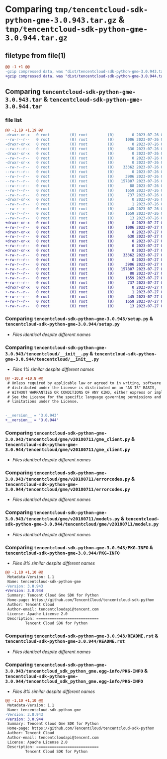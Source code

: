 # Comparing `tmp/tencentcloud-sdk-python-gme-3.0.943.tar.gz` & `tmp/tencentcloud-sdk-python-gme-3.0.944.tar.gz`

## filetype from file(1)

```diff
@@ -1 +1 @@
-gzip compressed data, was "dist/tencentcloud-sdk-python-gme-3.0.943.tar", last modified: Wed Jul 26 00:37:59 2023, max compression
+gzip compressed data, was "dist/tencentcloud-sdk-python-gme-3.0.944.tar", last modified: Thu Jul 27 02:16:15 2023, max compression
```

## Comparing `tencentcloud-sdk-python-gme-3.0.943.tar` & `tencentcloud-sdk-python-gme-3.0.944.tar`

### file list

```diff
@@ -1,19 +1,19 @@
-drwxr-xr-x   0 root         (0) root         (0)        0 2023-07-26 00:37:59.000000 tencentcloud-sdk-python-gme-3.0.943/
--rw-r--r--   0 root         (0) root         (0)     1006 2023-07-26 00:37:59.000000 tencentcloud-sdk-python-gme-3.0.943/setup.py
-drwxr-xr-x   0 root         (0) root         (0)        0 2023-07-26 00:37:59.000000 tencentcloud-sdk-python-gme-3.0.943/tencentcloud/
--rw-r--r--   0 root         (0) root         (0)      630 2023-07-26 00:37:59.000000 tencentcloud-sdk-python-gme-3.0.943/tencentcloud/__init__.py
-drwxr-xr-x   0 root         (0) root         (0)        0 2023-07-26 00:37:59.000000 tencentcloud-sdk-python-gme-3.0.943/tencentcloud/gme/
--rw-r--r--   0 root         (0) root         (0)        0 2023-07-26 00:37:59.000000 tencentcloud-sdk-python-gme-3.0.943/tencentcloud/gme/__init__.py
-drwxr-xr-x   0 root         (0) root         (0)        0 2023-07-26 00:37:59.000000 tencentcloud-sdk-python-gme-3.0.943/tencentcloud/gme/v20180711/
--rw-r--r--   0 root         (0) root         (0)    33362 2023-07-26 00:37:59.000000 tencentcloud-sdk-python-gme-3.0.943/tencentcloud/gme/v20180711/gme_client.py
--rw-r--r--   0 root         (0) root         (0)        0 2023-07-26 00:37:59.000000 tencentcloud-sdk-python-gme-3.0.943/tencentcloud/gme/v20180711/__init__.py
--rw-r--r--   0 root         (0) root         (0)     3906 2023-07-26 00:37:59.000000 tencentcloud-sdk-python-gme-3.0.943/tencentcloud/gme/v20180711/errorcodes.py
--rw-r--r--   0 root         (0) root         (0)   157807 2023-07-26 00:37:59.000000 tencentcloud-sdk-python-gme-3.0.943/tencentcloud/gme/v20180711/models.py
--rw-r--r--   0 root         (0) root         (0)       88 2023-07-26 00:37:59.000000 tencentcloud-sdk-python-gme-3.0.943/setup.cfg
--rw-r--r--   0 root         (0) root         (0)     1659 2023-07-26 00:37:59.000000 tencentcloud-sdk-python-gme-3.0.943/PKG-INFO
--rw-r--r--   0 root         (0) root         (0)      737 2023-07-26 00:37:59.000000 tencentcloud-sdk-python-gme-3.0.943/README.rst
-drwxr-xr-x   0 root         (0) root         (0)        0 2023-07-26 00:37:59.000000 tencentcloud-sdk-python-gme-3.0.943/tencentcloud_sdk_python_gme.egg-info/
--rw-r--r--   0 root         (0) root         (0)        1 2023-07-26 00:37:59.000000 tencentcloud-sdk-python-gme-3.0.943/tencentcloud_sdk_python_gme.egg-info/dependency_links.txt
--rw-r--r--   0 root         (0) root         (0)      445 2023-07-26 00:37:59.000000 tencentcloud-sdk-python-gme-3.0.943/tencentcloud_sdk_python_gme.egg-info/SOURCES.txt
--rw-r--r--   0 root         (0) root         (0)     1659 2023-07-26 00:37:59.000000 tencentcloud-sdk-python-gme-3.0.943/tencentcloud_sdk_python_gme.egg-info/PKG-INFO
--rw-r--r--   0 root         (0) root         (0)       13 2023-07-26 00:37:59.000000 tencentcloud-sdk-python-gme-3.0.943/tencentcloud_sdk_python_gme.egg-info/top_level.txt
+drwxr-xr-x   0 root         (0) root         (0)        0 2023-07-27 02:16:15.000000 tencentcloud-sdk-python-gme-3.0.944/
+-rw-r--r--   0 root         (0) root         (0)     1006 2023-07-27 02:16:14.000000 tencentcloud-sdk-python-gme-3.0.944/setup.py
+drwxr-xr-x   0 root         (0) root         (0)        0 2023-07-27 02:16:15.000000 tencentcloud-sdk-python-gme-3.0.944/tencentcloud/
+-rw-r--r--   0 root         (0) root         (0)      630 2023-07-27 02:16:14.000000 tencentcloud-sdk-python-gme-3.0.944/tencentcloud/__init__.py
+drwxr-xr-x   0 root         (0) root         (0)        0 2023-07-27 02:16:15.000000 tencentcloud-sdk-python-gme-3.0.944/tencentcloud/gme/
+-rw-r--r--   0 root         (0) root         (0)        0 2023-07-27 02:16:14.000000 tencentcloud-sdk-python-gme-3.0.944/tencentcloud/gme/__init__.py
+drwxr-xr-x   0 root         (0) root         (0)        0 2023-07-27 02:16:15.000000 tencentcloud-sdk-python-gme-3.0.944/tencentcloud/gme/v20180711/
+-rw-r--r--   0 root         (0) root         (0)    33362 2023-07-27 02:16:14.000000 tencentcloud-sdk-python-gme-3.0.944/tencentcloud/gme/v20180711/gme_client.py
+-rw-r--r--   0 root         (0) root         (0)        0 2023-07-27 02:16:14.000000 tencentcloud-sdk-python-gme-3.0.944/tencentcloud/gme/v20180711/__init__.py
+-rw-r--r--   0 root         (0) root         (0)     3906 2023-07-27 02:16:14.000000 tencentcloud-sdk-python-gme-3.0.944/tencentcloud/gme/v20180711/errorcodes.py
+-rw-r--r--   0 root         (0) root         (0)   157807 2023-07-27 02:16:14.000000 tencentcloud-sdk-python-gme-3.0.944/tencentcloud/gme/v20180711/models.py
+-rw-r--r--   0 root         (0) root         (0)       88 2023-07-27 02:16:15.000000 tencentcloud-sdk-python-gme-3.0.944/setup.cfg
+-rw-r--r--   0 root         (0) root         (0)     1659 2023-07-27 02:16:15.000000 tencentcloud-sdk-python-gme-3.0.944/PKG-INFO
+-rw-r--r--   0 root         (0) root         (0)      737 2023-07-27 02:16:14.000000 tencentcloud-sdk-python-gme-3.0.944/README.rst
+drwxr-xr-x   0 root         (0) root         (0)        0 2023-07-27 02:16:15.000000 tencentcloud-sdk-python-gme-3.0.944/tencentcloud_sdk_python_gme.egg-info/
+-rw-r--r--   0 root         (0) root         (0)        1 2023-07-27 02:16:15.000000 tencentcloud-sdk-python-gme-3.0.944/tencentcloud_sdk_python_gme.egg-info/dependency_links.txt
+-rw-r--r--   0 root         (0) root         (0)      445 2023-07-27 02:16:15.000000 tencentcloud-sdk-python-gme-3.0.944/tencentcloud_sdk_python_gme.egg-info/SOURCES.txt
+-rw-r--r--   0 root         (0) root         (0)     1659 2023-07-27 02:16:15.000000 tencentcloud-sdk-python-gme-3.0.944/tencentcloud_sdk_python_gme.egg-info/PKG-INFO
+-rw-r--r--   0 root         (0) root         (0)       13 2023-07-27 02:16:15.000000 tencentcloud-sdk-python-gme-3.0.944/tencentcloud_sdk_python_gme.egg-info/top_level.txt
```

### Comparing `tencentcloud-sdk-python-gme-3.0.943/setup.py` & `tencentcloud-sdk-python-gme-3.0.944/setup.py`

 * *Files identical despite different names*

### Comparing `tencentcloud-sdk-python-gme-3.0.943/tencentcloud/__init__.py` & `tencentcloud-sdk-python-gme-3.0.944/tencentcloud/__init__.py`

 * *Files 1% similar despite different names*

```diff
@@ -10,8 +10,8 @@
 # Unless required by applicable law or agreed to in writing, software
 # distributed under the License is distributed on an "AS IS" BASIS,
 # WITHOUT WARRANTIES OR CONDITIONS OF ANY KIND, either express or implied.
 # See the License for the specific language governing permissions and
 # limitations under the License.
 
 
-__version__ = '3.0.943'
+__version__ = '3.0.944'
```

### Comparing `tencentcloud-sdk-python-gme-3.0.943/tencentcloud/gme/v20180711/gme_client.py` & `tencentcloud-sdk-python-gme-3.0.944/tencentcloud/gme/v20180711/gme_client.py`

 * *Files identical despite different names*

### Comparing `tencentcloud-sdk-python-gme-3.0.943/tencentcloud/gme/v20180711/errorcodes.py` & `tencentcloud-sdk-python-gme-3.0.944/tencentcloud/gme/v20180711/errorcodes.py`

 * *Files identical despite different names*

### Comparing `tencentcloud-sdk-python-gme-3.0.943/tencentcloud/gme/v20180711/models.py` & `tencentcloud-sdk-python-gme-3.0.944/tencentcloud/gme/v20180711/models.py`

 * *Files identical despite different names*

### Comparing `tencentcloud-sdk-python-gme-3.0.943/PKG-INFO` & `tencentcloud-sdk-python-gme-3.0.944/PKG-INFO`

 * *Files 8% similar despite different names*

```diff
@@ -1,10 +1,10 @@
 Metadata-Version: 1.1
 Name: tencentcloud-sdk-python-gme
-Version: 3.0.943
+Version: 3.0.944
 Summary: Tencent Cloud Gme SDK for Python
 Home-page: https://github.com/TencentCloud/tencentcloud-sdk-python
 Author: Tencent Cloud
 Author-email: tencentcloudapi@tencent.com
 License: Apache License 2.0
 Description: ============================
         Tencent Cloud SDK for Python
```

### Comparing `tencentcloud-sdk-python-gme-3.0.943/README.rst` & `tencentcloud-sdk-python-gme-3.0.944/README.rst`

 * *Files identical despite different names*

### Comparing `tencentcloud-sdk-python-gme-3.0.943/tencentcloud_sdk_python_gme.egg-info/PKG-INFO` & `tencentcloud-sdk-python-gme-3.0.944/tencentcloud_sdk_python_gme.egg-info/PKG-INFO`

 * *Files 8% similar despite different names*

```diff
@@ -1,10 +1,10 @@
 Metadata-Version: 1.1
 Name: tencentcloud-sdk-python-gme
-Version: 3.0.943
+Version: 3.0.944
 Summary: Tencent Cloud Gme SDK for Python
 Home-page: https://github.com/TencentCloud/tencentcloud-sdk-python
 Author: Tencent Cloud
 Author-email: tencentcloudapi@tencent.com
 License: Apache License 2.0
 Description: ============================
         Tencent Cloud SDK for Python
```

